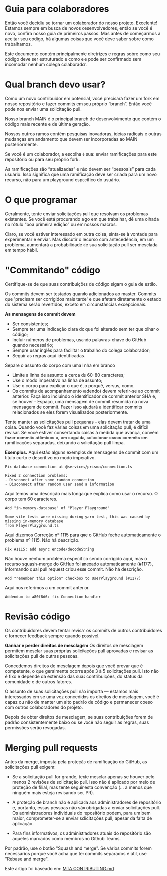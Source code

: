 # Guia para colaboradores

Então você decidiu se tornar um colaborador do nosso projeto. Excelente!
Estamos sempre em busca de novos desenvolvedores, então se você é novo, confira nosso guia de primeiros passos.
Mas antes de começarmos a aceitar seu código, há algumas coisas que você deve saber sobre como trabalhamos.

Este documento contém principalmente diretrizes e regras sobre como seu código deve ser estruturado e como ele pode ser confirmado sem incomodar nenhum colega colaborador.

# Qual branch devo usar?

Como um novo contribuidor em potencial, você precisará fazer um fork em nosso repositório e fazer commits em seu próprio “branch”. Então você pode nos enviar uma solicitação pull.

Nosso branch MAIN é o principal branch de desenvolvimento que contém o código mais recente e de última geração.

Nossos outros ramos contém pesquisas inovadoras, ideias radicais e outras mudanças em andamento que devem ser incorporadas ao MAIN posteriormente.

Se você é um colaborador, a escolha é sua: enviar ramificações para este repositório ou para seu próprio fork.

As ramificações são “atualizadas” e não devem ser “pessoais” para cada usuário. Isso significa que uma ramificação deve ser criada para um novo recurso, não para um playground específico do usuário.

# O que programar

Geralmente, tente enviar solicitações pull que resolvam os problemas existentes.
Se você está procurando algo em que trabalhar, dê uma olhada no rótulo “boa primeira edição” ou em nossos macros.

Claro, se você estiver interessado em outra coisa, sinta-se à vontade para experimentar e enviar. Mas discutir o recurso com antecedência, em um problema, aumentará a probabilidade de sua solicitação pull ser mesclada em tempo hábil.

# "Commitando" código

Certifique-se de que suas contribuições de código sigam o guia de estilo.

Os commits devem ser testados quando adicionados ao master. Commits que 'precisam ser corrigidos mais tarde' e que afetam diretamente o estado do sistema serão revertidos, exceto em circunstâncias excepcionais.

**As mensagens de commit devem**

- Ser consistentes;
- Sempre ter uma indicação clara do que foi alterado sem ter que olhar o código;
- Incluir números de problemas, usando palavras-chave do GitHub quando necessário;
- Sempre usar inglês para facilitar o trabalho do colega colaborador;
- Seguir as regras aqui identificadas.

Separe o assunto do corpo com uma linha em branco

- Limite a linha de assunto a cerca de 60-80 caracteres;
- Use o modo imperativo na linha de assunto;
- Use o corpo para explicar o que é, o porquê, versus, como.
- Os commits de acompanhamento (adendo) devem referir-se ao commit anterior. Faça isso incluindo o identificador de commit anterior SHA e, se houver - Espaço, uma mensagem de commit resumida na nova mensagem de commit. Fazer isso ajudará a identificar commits relacionados se eles forem visualizados posteriormente.

Tente manter as solicitações pull pequenas - elas devem tratar de uma coisa. Quando você faz várias coisas em uma solicitação pull, é difícil revisar. Se você estiver consertando coisas à medida que avança, convém fazer commits atômicos e, em seguida, selecionar esses commits em ramificações separadas, deixando a solicitação pull limpa.

**Exemplos.** Aqui estão alguns exemplos de mensagens de commit com um título curto e descritivo no modo imperativo.

```
Fix database connection at @services/prisma/connection.ts

Fixed 2 connection problems:
- Disconect after some random connection
- Disconnect after random user send a information
```

Aqui temos uma descrição mais longa que explica como usar o recurso. O corpo tem 60 caracteres.

```
Add "in-memory-database" of "Player Playground"

Some vite tests were missing during yarn test, this was caused by missing in-memory database
from PlayerPlayground.ts
```

Aqui dizemos Correção nº 1115 para que o GitHub feche automaticamente o problema nº 1115. Não há descrição.

```
Fix #1115: add async encode/decodeString
```

Não houve nenhum problema específico sendo corrigido aqui, mas o recurso squash-merge do GitHub foi anexado automaticamente (#1177), informando qual pull request criou esse commit. Não há descrição.

```
Add "remember this option" checkbox to UserPlayground (#1177)
```

Aqui nos referimos a um commit anterior.

```
Addendum to a80f8d6: fix Connection handler
```

# Revisão código

Os contribuidores devem tentar revisar os commits de outros contribuidores e fornecer feedback sempre quando possível.

**Ganhar e perder direitos de mesclagem**
Os direitos de mesclagem permitem mesclar suas próprias solicitações pull aprovadas e revisar as solicitações pull de outras pessoas.

Concedemos direitos de mesclagem depois que você provar que é competente, o que geralmente ocorre após 3 à 5 solicitações pull. Isto não é fixo e depende da extensão das suas contribuições, do status da comunidade e de outros fatores.

O assunto de suas solicitações pull não importa — estamos mais interessados em se uma vez concedidos os direitos de mesclagem, você é capaz ou não de manter um alto padrão de código e permanecer coeso com outros colaboradores do projeto.

Depois de obter direitos de mesclagem, se suas contribuições forem de padrão consistentemente baixo ou se você não seguir as regras, suas permissões serão revogadas.

# Merging pull requests

Antes da merge, imposta pela proteção de ramificação do GitHub, as solicitações pull exigem:

- Se a solicitação pull for grande, tente mesclar apenas se houver pelo menos 2 revisões de solicitação pull. Isso não é aplicado por meio de proteção de filial, mas tente seguir esta convenção (... a menos que ninguém mais esteja revisando seu PR).

- A proteção de branch não é aplicada aos administradores de repositório e, portanto, essas pessoas não são obrigadas a enviar solicitações pull. Os administradores individuais do repositório podem, para um bem maior, comprometer-se a enviar solicitações pull, apesar da falta de aplicação.

- Para fins informativos, os administradores atuais do repositório são aqueles marcados como membros no Github Teams.

Por padrão, use o botão "Squash and merge". Se vários commits forem necessários porque você acha que ter commits separados é útil, use "Rebase and merge".

Este artigo foi baseado em: [MTA CONTRIBUTING.md](https://github.com/multitheftauto/mtasa-blue/blob/master/CONTRIBUTING.md)

